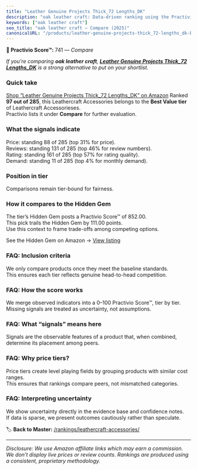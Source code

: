 ```yaml
---
title: "Leather Genuine Projects Thick_72 Lengths_DK"
description: "oak leather craft: Data-driven ranking using the Practivio Score™. Positioned by quality, value, demand, findability, momentum."
keywords: ["oak leather craft"]
seo_title: "oak leather craft — Compare (2025)"
canonicalURL: "/products/leather-genuine-projects-thick_72-lengths_dk-B0F5Y39WNB/"
---
```


**🛒 Practivio Score™:** 741 — _Compare_


*If you're comparing **oak leather craft**, **[Leather Genuine Projects Thick_72 Lengths_DK](https://www.amazon.com/dp/B0F5Y39WNB?tag=practivio-20)** is a strong alternative to put on your shortlist.*
### Quick take
[Shop “Leather Genuine Projects Thick_72 Lengths_DK” on Amazon](https://www.amazon.com/dp/B0F5Y39WNB?tag=practivio-20)
Ranked **97 out of 285**, this Leathercraft Accessories belongs to the **Best Value tier** of Leathercraft Accessorieses.  
Practivio lists it under **Compare** for further evaluation.

### What the signals indicate
Price: standing 88 of 285 (top 31% for price).  
Reviews: standing 131 of 285 (top 46% for review numbers).  
Rating: standing 161 of 285 (top 57% for rating quality).  
Demand: standing 11 of 285 (top 4% for monthly demand).

### Position in tier
Comparisons remain tier-bound for fairness.

### How it compares to the Hidden Gem
The tier’s Hidden Gem posts a Practivio Score™ of 852.00.  
This pick trails the Hidden Gem by 111.00 points.  
Use this context to frame trade-offs among competing options.  

See the Hidden Gem on Amazon → [View listing](https://www.amazon.com/dp/B07PY639B5?tag=practivio-20)

### FAQ: Inclusion criteria
We only compare products once they meet the baseline standards.  
This ensures each tier reflects genuine head-to-head competition.

### FAQ: How the score works
We merge observed indicators into a 0–100 Practivio Score™, tier by tier.  
Missing signals are treated as uncertainty, not assumptions.

### FAQ: What “signals” means here
Signals are the observable features of a product that, when combined, determine its placement among peers.

### FAQ: Why price tiers?
Price tiers create level playing fields by grouping products with similar cost ranges.  
This ensures that rankings compare peers, not mismatched categories.

### FAQ: Interpreting uncertainty
We show uncertainty directly in the evidence base and confidence notes.  
If data is sparse, we present outcomes cautiously rather than speculate.

<!-- Missing template for Compare/CompareWithinPriceClass -->


🏷️ **Back to Master:** [/rankings/leathercraft-accessories/](/rankings/leathercraft-accessories/)

---
_Disclosure: We use Amazon affiliate links which may earn a commission. We don’t display live prices or review counts. Rankings are produced using a consistent, proprietary methodology._
